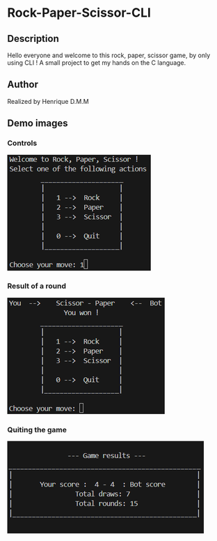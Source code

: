 # Rock-Paper-Scissor-CLI

## Description
Hello everyone and welcome to this rock, paper, scissor game, by only using CLI !
A small project to get my hands on the C language.

## Author
Realized by Henrique D.M.M

## Demo images
### Controls
![Alt text](./demo_images/demo0.png)
### Result of a round 
![Alt text](./demo_images/demo1.png)
### Quiting the game
![Alt text](./demo_images/demo2.png)
